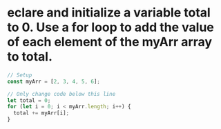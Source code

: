 # eclare and initialize a variable total to 0. Use a for loop to add the value of each element of the myArr array to total.

```javascript
// Setup
const myArr = [2, 3, 4, 5, 6];

// Only change code below this line
let total = 0;
for (let i = 0; i < myArr.length; i++) {
  total += myArr[i];
}
```
